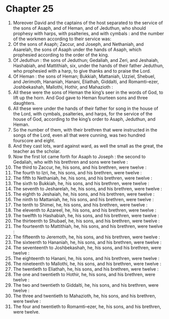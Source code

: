 # Chapter 25

1. Moreover David and the captains of the host separated to the service of the sons of Asaph, and of Heman, and of Jeduthun, who should prophesy with harps, with psalteries, and with cymbals : and the number of the workmen according to their service was:
2. Of the sons of Asaph; Zaccur, and Joseph, and Nethaniah, and Asarelah, the sons of Asaph under the hands of Asaph, which prophesied according to the order of the king.
3. Of Jeduthun : the sons of Jeduthun; Gedaliah, and Zeri, and Jeshaiah, Hashabiah, and Mattithiah, six, under the hands of their father Jeduthun, who prophesied with a harp, to give thanks and to praise the Lord.
4. Of Heman : the sons of Heman; Bukkiah, Mattaniah, Uzziel, Shebuel, and Jerimoth, Hananiah, Hanani, Eliathah, Giddalti, and Romamti–ezer, Joshbekashah, Mallothi, Hothir, and Mahazioth :
5. All these were the sons of Heman the king’s seer in the words of God, to lift up the horn. And God gave to Heman fourteen sons and three daughters.
6. All these were under the hands of their father for song in the house of the Lord, with cymbals, psalteries, and harps, for the service of the house of God, according to the king’s order to Asaph, Jeduthun, and Heman.
7. So the number of them, with their brethren that were instructed in the songs of the Lord, even all that were cunning, was two hundred fourscore and eight.
8. And they cast lots, ward against ward, as well the small as the great, the teacher as the scholar.
9. Now the first lot came forth for Asaph to Joseph : the second to Gedaliah, who with his brethren and sons were twelve :
10. The third to Zaccur, he, his sons, and his brethren, were twelve :
11. The fourth to Izri, he, his sons, and his brethren, were twelve :
12. The fifth to Nethaniah, he, his sons, and his brethren, were twelve :
13. The sixth to Bukkiah, he, his sons, and his brethren, were twelve :
14. The seventh to Jesharelah, he, his sons, and his brethren, were twelve :
15. The eighth to Jeshaiah, he, his sons, and his brethren, were twelve :
16. The ninth to Mattaniah, he, his sons, and his brethren, were twelve :
17. The tenth to Shimei, he, his sons, and his brethren, were twelve :
18. The eleventh to Azareel, he, his sons, and his brethren, were twelve :
19. The twelfth to Hashabiah, he, his sons, and his brethren, were twelve :
20. The thirteenth to Shubael, he, his sons, and his brethren, were twelve :
21. The fourteenth to Mattithiah, he, his sons, and his brethren, were twelve :
22. The fifteenth to Jeremoth, he, his sons, and his brethren, were twelve :
23. The sixteenth to Hananiah, he, his sons, and his brethren, were twelve :
24. The seventeenth to Joshbekashah, he, his sons, and his brethren, were twelve :
25. The eighteenth to Hanani, he, his sons, and his brethren, were twelve :
26. The nineteenth to Mallothi, he, his sons, and his brethren, were twelve :
27. The twentieth to Eliathah, he, his sons, and his brethren, were twelve :
28. The one and twentieth to Hothir, he, his sons, and his brethren, were twelve :
29. The two and twentieth to Giddalti, he, his sons, and his brethren, were twelve :
30. The three and twentieth to Mahazioth, he, his sons, and his brethren, were twelve :
31. The four and twentieth to Romamti–ezer, he, his sons, and his brethren, were twelve.

